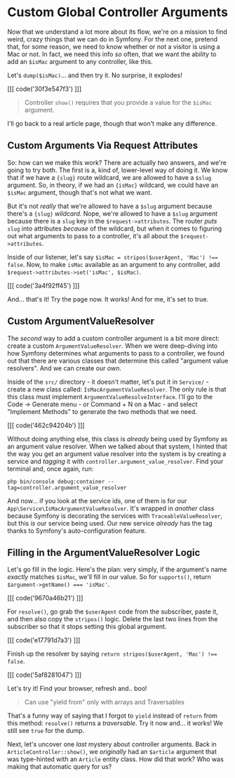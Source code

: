 # Custom Global Controller Arguments

Now that we understand a lot more about its flow, we're on a mission to find weird,
crazy things that we can do in Symfony. For the next one, pretend that, for
*some* reason, we need to know whether or not a visitor is using a Mac or not.
In fact, we need this info *so* often, that we want the ability to add an
`$isMac` argument to any controller, like this.

Let's `dump($isMac)`... and then try it. No surprise, it explodes!

[[[ code('30f3e547f3') ]]]

> Controller `show()` requires that you provide a value for the `$isMac` argument.

I'll go back to a real article page, though that won't make any difference.

## Custom Arguments Via Request Attributes

So: how can we make this work? There are actually *two* answers, and we're
going to try both. The first is a, kind of, lower-level way of doing it. We know
that if we have a `{slug}` route wildcard, we are allowed to have a `$slug` argument.
So, in theory, if we had an `{isMac}` wildcard, we could have an `$isMac`
argument, though that's not what we want.

But it's not *really* that we're allowed to have a `$slug` argument
because there's a `{slug}` *wildcard*. Nope, we're allowed to have a `$slug` argument
because there is a `slug` key in the `$request->attributes`. The router *puts*
`slug` into attributes *because* of the wildcard, but when it comes to figuring
out what arguments to pass to a controller, it's all about the `$request->attributes`.

Inside of our listener, let's say `$isMac = stripos($userAgent, 'Mac') !== false`.
Now, to make `isMac` available as an argument to any controller, add
`$request->attributes->set('isMac', $isMac)`.

[[[ code('3a4f92ff45') ]]]

And... that's it! Try the page now. It works! And for me, it's set to true.

## Custom ArgumentValueResolver

The *second* way to add a custom controller argument is a bit more direct: create
a custom `ArgumentValueResolver`. When we were deep-diving into how Symfony
determines what arguments to pass to a controller, we found out that there are
various classes that determine this called "argument value resolvers". And we
can create our *own*.

Inside of the `src/` directory - it doesn't matter, let's put it in `Service/` -
create a new class called: `IsMacArgumentValueResolver`. The only rule is that
this class must implement `ArgumentValueResolveInterface`. I'll go to the
Code -> Generate menu - or Command + N on a Mac - and select "Implement Methods"
to generate the two methods that we need.

[[[ code('462c94204b') ]]]

Without doing anything else, this class is *already* being used by Symfony as
an argument value resolver. When we talked about that system, I hinted that the
way you get an argument value resolver into the system is by creating a service
and *tagging* it with `controller.argument_value_resolver`. Find your terminal
and, once again, run:

```terminal
php bin/console debug:container --tag=controller.argument_value_resolver
```

And now... if you look at the service ids, one of them is for our
`App\Service\IsMacArgumentValueResolver`. It's wrapped in *another* class because
Symfony is decorating the services with `TraceableValueResolver`, but this
*is* our service being used. Our new service *already* has the tag thanks to
Symfony's auto-configuration feature.

## Filling in the ArgumentValueResolver Logic

Let's go fill in the logic. Here's the plan: very simply, if the argument's name
*exactly* matches `$isMac`, we'll fill in our value. So for `supports()`,
return `$argument->getName() === 'isMac'`.

[[[ code('9670a46b21') ]]]

For `resolve()`, go grab the `$userAgent` code from the subscriber, paste it,
and then also copy the  `stripos()` logic. Delete the last two lines from the
subscriber so that it stops setting this global argument.

[[[ code('e17791d7a3') ]]]

Finish up the resolver by saying `return stripos($userAgent, 'Mac') !== false`.

[[[ code('5af8281047') ]]]

Let's try it! Find your browser, refresh and.. boo!

> Can use "yield from" only with arrays and Traversables

That's a funny way of saying that I forgot to `yield` instead of `return` from this
method: `resolve()` returns a *traversable*. Try it now and... it works! We
still see `true` for the dump.

Next, let's uncover one *last* mystery about controller arguments. Back in
`ArticleController::show()`, we *originally* had an `$article` argument that
was type-hinted with an `Article` entity class. How did that work? Who was
making that automatic query for us?
